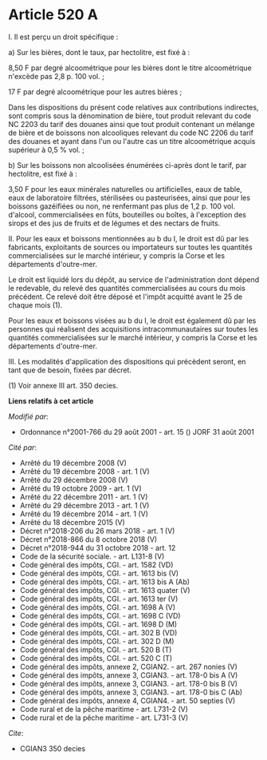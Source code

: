 # Article 520 A

I. Il est perçu un droit spécifique :

a) Sur les bières, dont le taux, par hectolitre, est fixé à :

8,50 F par degré alcoométrique pour les bières dont le titre alcoométrique n'excède pas 2,8 p. 100 vol. ;

17 F par degré alcoométrique pour les autres bières ;

Dans les dispositions du présent code relatives aux contributions indirectes, sont compris sous la dénomination de bière,
tout produit relevant du code NC 2203 du tarif des douanes ainsi que tout produit contenant un mélange de bière et de
boissons non alcooliques relevant du code NC 2206 du tarif des douanes et ayant dans l'un ou l'autre cas un titre
alcoométrique acquis supérieur à 0,5 % vol. ;

b) Sur les boissons non alcoolisées énumérées ci-après dont le tarif, par hectolitre, est fixé à :

3,50 F pour les eaux minérales naturelles ou artificielles, eaux de table, eaux de laboratoire filtrées, stérilisées ou
pasteurisées, ainsi que pour les boissons gazéifiées ou non, ne renfermant pas plus de 1,2 p. 100 vol. d'alcool,
commercialisées en fûts, bouteilles ou boîtes, à l'exception des sirops et des jus de fruits et de légumes et des nectars de
fruits.

II. Pour les eaux et boissons mentionnées au b du I, le droit est dû par les fabricants, exploitants de sources ou
importateurs sur toutes les quantités commercialisées sur le marché intérieur, y compris la Corse et les départements
d'outre-mer.

Le droit est liquidé lors du dépôt, au service de l'administration dont dépend le redevable, du relevé des quantités
commercialisées au cours du mois précédent. Ce relevé doit être déposé et l'impôt acquitté avant le 25 de chaque mois (1).

Pour les eaux et boissons visées au b du I, le droit est également dû par les personnes qui réalisent des acquisitions
intracommunautaires sur toutes les quantités commercialisées sur le marché intérieur, y compris la Corse et les départements
d'outre-mer.

III. Les modalités d'application des dispositions qui précèdent seront, en tant que de besoin, fixées par décret.

(1) Voir annexe III art. 350 decies.

**Liens relatifs à cet article**

_Modifié par_:

  - Ordonnance n°2001-766 du 29 août 2001 - art. 15 () JORF 31 août 2001

_Cité par_:

  - Arrêté du 19 décembre 2008 (V)
  - Arrêté du 19 décembre 2008 - art. 1 (V)
  - Arrêté du 29 décembre 2008 (V)
  - Arrêté du 19 octobre 2009 - art. 1 (V)
  - Arrêté du 22 décembre 2011 - art. 1 (V)
  - Arrêté du 29 décembre 2013 - art. 1 (V)
  - Arrêté du 19 décembre 2014 - art. 1 (V)
  - Arrêté du 18 décembre 2015 (V)
  - Décret n°2018-206 du 26 mars 2018 - art. 1 (V)
  - Décret n°2018-866 du 8 octobre 2018 (V)
  - Décret n°2018-944 du 31 octobre 2018 - art. 12
  - Code de la sécurité sociale. - art. L131-8 (V)
  - Code général des impôts, CGI. - art. 1582 (VD)
  - Code général des impôts, CGI. - art. 1613 bis (V)
  - Code général des impôts, CGI. - art. 1613 bis A (Ab)
  - Code général des impôts, CGI. - art. 1613 quater (V)
  - Code général des impôts, CGI. - art. 1613 ter (V)
  - Code général des impôts, CGI. - art. 1698 A (V)
  - Code général des impôts, CGI. - art. 1698 C (VD)
  - Code général des impôts, CGI. - art. 1698 D (M)
  - Code général des impôts, CGI. - art. 302 B (VD)
  - Code général des impôts, CGI. - art. 302 D (M)
  - Code général des impôts, CGI. - art. 520 B (T)
  - Code général des impôts, CGI. - art. 520 C (T)
  - Code général des impôts, annexe 2, CGIAN2. - art. 267 nonies (V)
  - Code général des impôts, annexe 3, CGIAN3. - art. 178-0 bis A (V)
  - Code général des impôts, annexe 3, CGIAN3. - art. 178-0 bis B (V)
  - Code général des impôts, annexe 3, CGIAN3. - art. 178-0 bis C (Ab)
  - Code général des impôts, annexe 4, CGIAN4. - art. 50 septies (V)
  - Code rural et de la pêche maritime - art. L731-2 (V)
  - Code rural et de la pêche maritime - art. L731-3 (V)

_Cite_:

  - CGIAN3 350 decies
